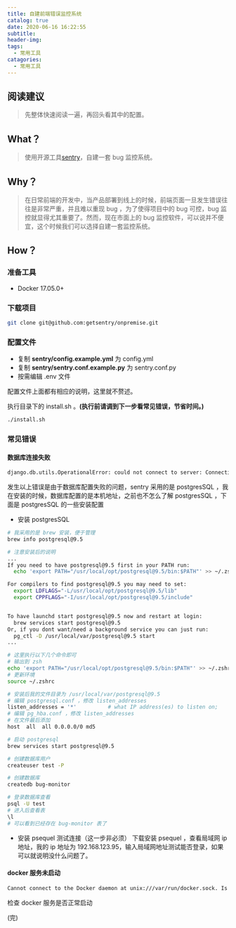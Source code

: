 ```yaml
---
title: 自建前端错误监控系统
catalog: true
date: 2020-06-16 16:22:55
subtitle:
header-img:
tags:
  - 常用工具
catagories:
  - 常用工具
---
```


## 阅读建议

> 先整体快速阅读一遍，再回头看其中的配置。

## What？

> 使用开源工具[sentry](https://github.com/getsentry/sentry)，自建一套 bug 监控系统。

## Why？

> 在日常前端的开发中，当产品部署到线上的时候，前端页面一旦发生错误往往是非常严重，并且难以重现 bug ，为了使得项目中的 bug 可控，bug 监控就显得尤其重要了。然而，现在市面上的 bug 监控软件，可以说并不便宜，这个时候我们可以选择自建一套监控系统。

## How？

### 准备工具

- Docker 17.05.0+

### 下载项目

```bash
git clone git@github.com:getsentry/onpremise.git
```

### 配置文件

- 复制 **sentry/config.example.yml** 为 config.yml
- 复制 **sentry/sentry.conf.example.py** 为 sentry.conf.py
- 按需编辑 .env 文件

配置文件上面都有相应的说明，这里就不赘述。

执行目录下的 install.sh 。**(执行前请调到下一步看常见错误，节省时间。)**

```bash
./install.sh
```

### 常见错误

#### 数据库连接失败

```bash
django.db.utils.OperationalError: could not connect to server: Connection refused
```

发生以上错误是由于数据库配置失败的问题，sentry 采用的是 postgresSQL ，我在安装的时候，数据库配置的是本机地址，之前也不怎么了解 postgresSQL ，下面是
postgresSQL 的一些安装配置

- 安装 postgresSQL

```bash
# 我采用的是 brew 安装，便于管理
brew info postgresql@9.5

# 注意安装后的说明
...
If you need to have postgresql@9.5 first in your PATH run:
  echo 'export PATH="/usr/local/opt/postgresql@9.5/bin:$PATH"' >> ~/.zshrc

For compilers to find postgresql@9.5 you may need to set:
  export LDFLAGS="-L/usr/local/opt/postgresql@9.5/lib"
  export CPPFLAGS="-I/usr/local/opt/postgresql@9.5/include"


To have launchd start postgresql@9.5 now and restart at login:
  brew services start postgresql@9.5
Or, if you dont want/need a background service you can just run:
  pg_ctl -D /usr/local/var/postgresql@9.5 start
...

# 这里执行以下几个命令即可
# 输出到 zsh
echo 'export PATH="/usr/local/opt/postgresql@9.5/bin:$PATH"' >> ~/.zshrc
# 更新环境
source ~/.zshrc

# 安装后我的文件目录为 /usr/local/var/postgresql@9.5
# 编辑 postgresql.conf ，修改 listen_addresses
listen_addresses = '*'          # what IP address(es) to listen on;
# 编辑 pg_hba.conf ，修改 listen_addresses
# 在文件最后添加
host  all  all 0.0.0.0/0 md5

# 启动 postgresql
brew services start postgresql@9.5

# 创建数据库用户
createuser test -P

# 创建数据库
createdb bug-monitor

# 登录数据库查看
psql -U test
# 进入后查看表
\l
# 可以看到已经存在 bug-monitor 表了

```

- 安装 psequel 测试连接（这一步非必须）
  下载安装 psequel ，查看局域网 ip 地址，我的 ip 地址为 192.168.123.95，输入局域网地址测试能否登录，如果可以就说明没什么问题了。

#### docker 服务未启动

```bash
Cannot connect to the Docker daemon at unix:///var/run/docker.sock. Is the docker daemon running?
```

检查 docker 服务是否正常启动

(完)
